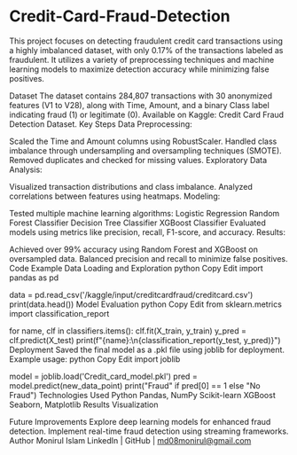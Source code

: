 # Credit-Card-Fraud-Detection

This project focuses on detecting fraudulent credit card transactions using a highly imbalanced dataset, with only 0.17% of the transactions labeled as fraudulent. It utilizes a variety of preprocessing techniques and machine learning models to maximize detection accuracy while minimizing false positives.

Dataset
The dataset contains 284,807 transactions with 30 anonymized features (V1 to V28), along with Time, Amount, and a binary Class label indicating fraud (1) or legitimate (0).
Available on Kaggle: Credit Card Fraud Detection Dataset.
Key Steps
Data Preprocessing:

Scaled the Time and Amount columns using RobustScaler.
Handled class imbalance through undersampling and oversampling techniques (SMOTE).
Removed duplicates and checked for missing values.
Exploratory Data Analysis:

Visualized transaction distributions and class imbalance.
Analyzed correlations between features using heatmaps.
Modeling:

Tested multiple machine learning algorithms:
Logistic Regression
Random Forest Classifier
Decision Tree Classifier
XGBoost Classifier
Evaluated models using metrics like precision, recall, F1-score, and accuracy.
Results:

Achieved over 99% accuracy using Random Forest and XGBoost on oversampled data.
Balanced precision and recall to minimize false positives.
Code Example
Data Loading and Exploration
python
Copy
Edit
import pandas as pd

data = pd.read_csv('/kaggle/input/creditcardfraud/creditcard.csv')
print(data.head())
Model Evaluation
python
Copy
Edit
from sklearn.metrics import classification_report

for name, clf in classifiers.items():
    clf.fit(X_train, y_train)
    y_pred = clf.predict(X_test)
    print(f"{name}:\n{classification_report(y_test, y_pred)}")
Deployment
Saved the final model as a .pkl file using joblib for deployment.
Example usage:
python
Copy
Edit
import joblib

model = joblib.load('Credit_card_model.pkl')
pred = model.predict(new_data_point)
print("Fraud" if pred[0] == 1 else "No Fraud")
Technologies Used
Python
Pandas, NumPy
Scikit-learn
XGBoost
Seaborn, Matplotlib
Results Visualization

Future Improvements
Explore deep learning models for enhanced fraud detection.
Implement real-time fraud detection using streaming frameworks.
Author
Monirul Islam
LinkedIn | GitHub | md08monirul@gmail.com
